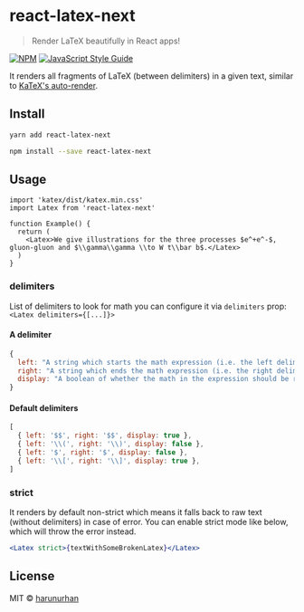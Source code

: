 # react-latex-next

> Render LaTeX beautifully in React apps!

[![NPM](https://img.shields.io/npm/v/react-latex-next.svg)](https://www.npmjs.com/package/react-latex-next) [![JavaScript Style Guide](https://img.shields.io/badge/code_style-standard-brightgreen.svg)](https://standardjs.com)

It renders all fragments of LaTeX (between delimiters) in a given text, similar to [KaTeX's auto-render](https://katex.org/docs/autorender.html).

## Install

```bash
yarn add react-latex-next

npm install --save react-latex-next
```

## Usage

```tsx
import 'katex/dist/katex.min.css'
import Latex from 'react-latex-next'

function Example() {
  return (
    <Latex>We give illustrations for the three processes $e^+e^-$, gluon-gluon and $\\gamma\\gamma \\to W t\\bar b$.</Latex>
  )
}
```

### delimiters

List of delimiters to look for math you can configure it via `delimiters` prop: `<Latex delimiters={[...]}>`

#### A delimiter

```js
{
  left: "A string which starts the math expression (i.e. the left delimiter)"
  right: "A string which ends the math expression (i.e. the right delimiter)"
  display: "A boolean of whether the math in the expression should be rendered in display mode or not"
}
```

#### Default delimiters

```js
[
  { left: '$$', right: '$$', display: true },
  { left: '\\(', right: '\\)', display: false },
  { left: '$', right: '$', display: false },
  { left: '\\[', right: '\\]', display: true },
]
```

### strict

It renders by default non-strict which means it falls back to raw text (without delimiters) in case of error.
You can enable strict mode like below, which will throw the error instead.

```jsx
<Latex strict>{textWithSomeBrokenLatex}</Latex>
```

## License

MIT © [harunurhan](https://github.com/harunurhan)
